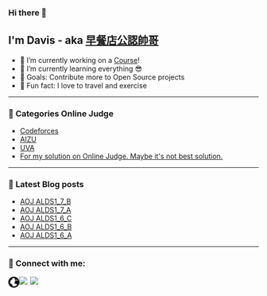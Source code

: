 ### Hi there 👋

## I'm Davis - aka [早餐店公認帥哥][website]
- 🔭 I’m currently working on a [Course][website]!
- 🌱 I’m currently learning everything 😎
- 🍺 Goals: Contribute more to Open Source projects
- 🗿 Fun fact: I love to travel and exercise 

---

### 🚀 Categories Online Judge
- [Codeforces](https://chucs.github.io/categories/Codeforces/)
- [AIZU](https://chucs.github.io/categories/AOJ/)
- [UVA](https://chucs.github.io/categories/UVA/)
- [For my solution on Online Judge. Maybe it's not best solution.](https://github.com/Daviswww/Submissions-by-UVa-etc)
---

### 📕 Latest Blog posts
<!-- BLOG-POST-LIST:START -->
- [AOJ ALDS1_7_B](https://chucs.github.io/ALDS1-7-B-Binary-Tree/)
- [AOJ ALDS1_7_A](https://chucs.github.io/ALDS1-7-A-Rooted-Trees/)
- [AOJ ALDS1_6_C](https://chucs.github.io/ALDS1-6-C-Quick-Sort/)
- [AOJ ALDS1_6_B](https://chucs.github.io/ALDS1-6-B-Partition/)
- [AOJ ALDS1_6_A](https://chucs.github.io/ALDS1-6-A-Counting-Sort/)
<!-- BLOG-POST-LIST:END -->

---

### 🗽 Connect with me:
[<img align="left" width="22px" src="https://raw.githubusercontent.com/iconic/open-iconic/master/svg/globe.svg" />][website]
[<img align="left" width="22px" src="https://cdn.jsdelivr.net/npm/simple-icons@v3/icons/instagram.svg" />][instagram]
[<img align="left" width="22px" src="https://cdn.jsdelivr.net/npm/simple-icons@v3/icons/linkedin.svg" />][linkedin]

[website]: https://chucs.github.io/
[instagram]: https://www.instagram.com/hdavisllll/
[linkedin]: https://www.linkedin.com/in/hsing-wei-ho-4b8773191/
[problem]: https://github.com/Daviswww/Submissions-by-UVa-etc